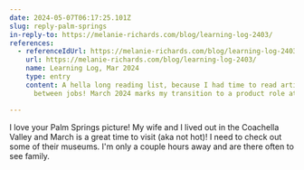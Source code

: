 ```yaml
---
date: 2024-05-07T06:17:25.101Z
slug: reply-palm-springs
in-reply-to: https://melanie-richards.com/blog/learning-log-2403/
references:
  - referenceIdUrl: https://melanie-richards.com/blog/learning-log-2403/
    url: https://melanie-richards.com/blog/learning-log-2403/
    name: Learning Log, Mar 2024
    type: entry
    content: A hella long reading list, because I had time to read articles in
      between jobs! March 2024 marks my transition to a product role at Webflow.

---
```


I love your Palm Springs picture! My wife and I lived out in the Coachella Valley and March is a great time to visit (aka not hot)! I need to check out some of their museums. I'm only a couple hours away and are there often to see family.

